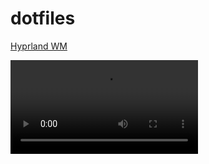 # dotfiles
[Hyprland WM](https://github.com/hyprwm/Hyprland)

![example](./screenshots/example.mp4)
